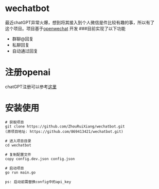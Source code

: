 # wechatbot
最近chatGPT异常火爆，想到将其接入到个人微信是件比较有趣的事，所以有了这个项目。项目基于[openwechat](https://github.com/eatmoreapple/openwechat)
开发
###目前实现了以下功能
 + 群聊@回复
 + 私聊回复
 + 自动通过回复

# 注册openai
chatGPT注册可以参考[这里](https://juejin.cn/post/7173447848292253704)

# 安装使用
````
# 获取项目
git clone https://github.com/ZhouRuiXiang/wechatbot.git
(原项目地址: https://github.com/869413421/wechatbot.git)

# 进入项目目录
cd wechatbot

# 复制配置文件
copy config.dev.json config.json

# 启动项目
go run main.go

ps: 启动前需替换config中的api_key

